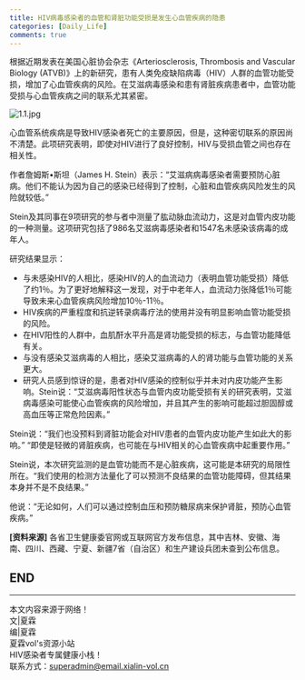 ```yaml
---
title: HIV病毒感染者的血管和肾脏功能受损是发生心血管疾病的隐患
categories: [Daily_Life]
comments: true
---
```


根据近期发表在美国心脏协会杂志《Arteriosclerosis, Thrombosis and Vascular Biology (ATVB)》上的新研究，患有人类免疫缺陷病毒（HIV）人群的血管功能受损，增加了心血管疾病的风险。在艾滋病毒感染和患有肾脏疾病患者中，血管功能受损与心血管疾病之间的联系尤其紧密。

![1.1.jpg](https://i.loli.net/2020/12/27/cWkIUgJLBONltra.jpg)

心血管系统疾病是导致HIV感染者死亡的主要原因，但是，这种密切联系的原因尚不清楚。此项研究表明，即使对HIV进行了良好控制，HIV与受损血管之间也存在相关性。

作者詹姆斯•斯坦（James H. Stein）表示：“艾滋病病毒感染者需要预防心脏病。他们不能认为因为自己的感染已经得到了控制，心脏和血管疾病风险发生的风险就较低。”

Stein及其同事在9项研究的参与者中测量了肱动脉血流动力，这是对血管内皮功能的一种测量。这项研究包括了986名艾滋病毒感染者和1547名未感染该病毒的成年人。

研究结果显示：

- 与未感染HIV的人相比，感染HIV的人的血流动力（表明血管功能受损）降低了约1％。为了更好地解释这一发现，对于中老年人，血流动力张降低1％可能导致未来心血管疾病风险增加10％-11％。
- HIV疾病的严重程度和抗逆转录病毒疗法的使用并没有明显影响血管功能受损的风险。
- 在HIV阳性的人群中，血肌酐水平升高是肾功能受损的标志，与血管功能降低有关。
- 与没有感染艾滋病毒的人相比，感染艾滋病毒的人的肾功能与血管功能的关系更大。
- 研究人员感到惊讶的是，患者对HIV感染的控制似乎并未对内皮功能产生影响。Stein说：“艾滋病毒阳性状态与血管内皮功能受损有关的研究表明，艾滋病毒感染可能使心血管疾病的风险增加，并且其产生的影响可能超过胆固醇或高血压等正常危险因素。”

Stein说：“我们也没预料到肾脏功能会对HIV患者的血管内皮功能产生如此大的影响。” “即使是轻微的肾脏疾病，也可能在与HIV相关的心血管疾病中起重要作用。”

Stein说，本次研究监测的是血管功能而不是心脏疾病，这可能是本研究的局限性所在。“我们使用的检测方法量化了可以预测不良结果的血管功能障碍，但其结果本身并不是不良结果。”

他说：“无论如何，人们可以通过控制血压和预防糖尿病来保护肾脏，预防心血管疾病。”


**[资料来源]** 各省卫生健康委官网或互联网官方发布信息，其中吉林、安徽、海南、四川、西藏、宁夏、新疆7省（自治区）和生产建设兵团未查到公布信息。


END<br>
---

---
本文内容来源于网络！<br>
文|夏霖<br>
编|夏霖<br>
夏霖vol's资源小站<br>
HIV感染者专属健康小栈！<br>
联系方式：superadmin@email.xialin-vol.cn



